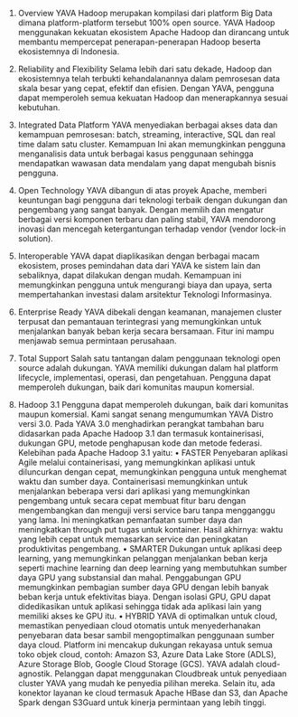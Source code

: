 1.	Overview
YAVA Hadoop merupakan kompilasi dari platform Big Data dimana platform-platform tersebut 100% open source. YAVA Hadoop menggunakan kekuatan ekosistem Apache Hadoop dan dirancang untuk membantu mempercepat penerapan-penerapan Hadoop beserta ekosistemnya di Indonesia.


2.	Reliability and Flexibility
Selama lebih dari satu dekade, Hadoop dan ekosistemnya telah terbukti kehandalanannya dalam pemrosesan data skala besar yang cepat, efektif dan efisien. Dengan YAVA, pengguna dapat memperoleh semua kekuatan Hadoop dan menerapkannya sesuai kebutuhan.


3.	Integrated Data Platform
YAVA menyediakan berbagai akses data dan kemampuan pemrosesan: batch, streaming, interactive, SQL dan real time dalam satu cluster. Kemampuan Ini akan memungkinkan pengguna menganalisis data untuk berbagai kasus penggunaan sehingga mendapatkan wawasan data mendalam yang dapat mengubah bisnis pengguna.


4.	Open Technology
YAVA dibangun di atas proyek Apache, memberi keuntungan bagi pengguna dari teknologi terbaik dengan dukungan dan pengembang yang sangat banyak. Dengan memilih dan mengatur berbagai versi komponen terbaru dan paling stabil, YAVA mendorong inovasi dan mencegah ketergantungan terhadap vendor (vendor lock-in solution).


5.	Interoperable
YAVA dapat diaplikasikan dengan berbagai macam ekosistem, proses pemindahan data dari YAVA ke sistem lain dan sebaliknya, dapat dilakukan dengan mudah. Kemampuan ini memungkinkan pengguna untuk mengurangi biaya dan upaya, serta mempertahankan investasi dalam arsitektur Teknologi Informasinya.


6.	Enterprise Ready
YAVA dibekali dengan keamanan, manajemen cluster terpusat dan pemantauan terintegrasi yang memungkinkan untuk menjalankan banyak beban kerja secara bersamaan. Fitur ini mampu menjawab semua permintaan perusahaan.


7.	Total Support
Salah satu tantangan dalam penggunaan teknologi open source adalah dukungan. YAVA memiliki dukungan dalam hal platform lifecycle, implementasi, operasi, dan pengetahuan. Pengguna dapat memperoleh dukungan, baik dari komunitas maupun komersial.


8.	Hadoop 3.1
Pengguna dapat memperoleh dukungan, baik dari komunitas maupun komersial. Kami sangat senang mengumumkan YAVA Distro versi 3.0. Pada YAVA 3.0 menghadirkan perangkat tambahan baru didasarkan pada Apache Hadoop 3.1 dan termasuk kontainerisasi, dukungan GPU, metode penghapusan kode dan metode federasi. Kelebihan pada Apache Hadoop 3.1 yaitu:
•	FASTER
Penyebaran aplikasi Agile melalui containerisasi, yang memungkinkan aplikasi untuk diluncurkan dengan cepat, memungkinkan pengguna untuk menghemat waktu dan sumber daya. Containerisasi memungkinkan untuk menjalankan beberapa versi dari aplikasi yang memungkinkan pengembang untuk secara cepat membuat fitur baru dengan mengembangkan dan menguji versi service baru tanpa mengganggu yang lama. Ini meningkatkan pemanfaatan sumber daya dan meningkatkan through put tugas untuk kontainer. Hasil akhirnya: waktu yang lebih cepat untuk memasarkan service dan peningkatan produktivitas pengembang.
•	   SMARTER
Dukungan untuk aplikasi deep learning, yang memungkinkan pelanggan menjalankan beban kerja seperti machine learning dan deep learning yang membutuhkan sumber daya GPU yang substansial dan mahal. Penggabungan GPU memungkinkan pembagian sumber daya GPU dengan lebih banyak beban kerja untuk efektivitas biaya. Dengan isolasi GPU, GPU dapat didedikasikan untuk aplikasi sehingga tidak ada aplikasi lain yang memiliki akses ke GPU itu.
•	    HYBRID
YAVA di optimalkan untuk cloud, memastikan penyediaan cloud otomatis untuk menyederhanakan penyebaran data besar sambil mengoptimalkan penggunaan sumber daya cloud. Platform ini mencakup dukungan rekayasa untuk semua toko objek cloud, contoh: Amazon S3, Azure Data Lake Store (ADLS), Azure Storage Blob, Google Cloud Storage (GCS). YAVA adalah cloud-agnostik. Pelanggan dapat menggunakan Cloudbreak untuk penyediaan cluster YAVA yang mudah ke penyedia pilihan mereka. Selain itu, ada konektor layanan ke cloud termasuk Apache HBase dan S3, dan Apache Spark dengan S3Guard untuk kinerja permintaan yang lebih tinggi.

